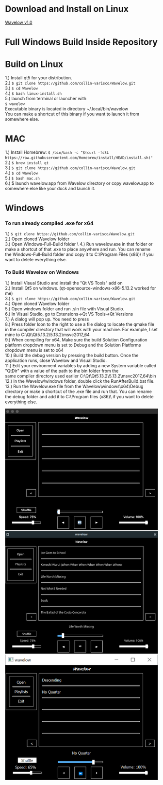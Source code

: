 # Download and Install on Linux
[Wavelow v1.0](https://github.com/Collin-Varisco/Wavelow/releases/download/installer/Installerwavelow.run)
# Full Windows Build Inside Repository

# Build on Linux
1.) Install qt5 for your distribution. \
2.) `$ git clone https://github.com/collin-varisco/Wavelow.git` \
3.) `$ cd Wavelow` \
4.) `$ bash linux-install.sh` \
5.) launch from terminal or launcher with \
    `$ wavelow` \
    Executable binary is located in directory ~/.local/bin/wavelow \
    You can make a shortcut of this binary if you want to launch it from \
    somewhere else.

# MAC
1.) Install Homebrew: `$ /bin/bash -c "$(curl -fsSL https://raw.githubusercontent.com/Homebrew/install/HEAD/install.sh)"` \
2.) `$ brew install qt` \
3.) `$ git clone https://github.com/collin-varisco/Wavelow.git` \
4.) `$ cd Wavelow` \
5.) `$ bash mac.sh` \
6.) $ launch wavelow.app from Wavelow directory or copy wavelow.app to somewhere else like your dock and launch it. 

# Windows 
### To run already compiled .exe for x64 
1.) `$ git clone https://github.com/collin-varisco/Wavelow.git` \
2.) Open cloned Wavelow folder \
3.) Open Windows-Full-Build folder \ 
4.) Run wavelow.exe in that folder or make a shortcut of that .exe to place anywhere and run. You can rename the Windows-Full-Build folder and copy it to C:\Program Files (x86)\ if you want to delete everything else.

### To Build Wavelow on Windows
1.) Install Visual Studio and install the "Qt VS Tools" add on \
2.) Install Qt5 on windows. (qt-opensource-windows-x86-5.13.2 worked for me) \
3.) `$ git clone https://github.com/collin-varisco/Wavelow.git` \
4.) Open cloned Wavelow folder \
5.) Open windows folder and run .sln file with Visual Studio. \
6.) In Visual Studio, go to Extensions->Qt VS Tools->Qt Versions \
7.) A dialog will pop up. You need to press <add new Qt version> \
8.) Press folder Icon to the right to use a file dialog to locate the qmake file in the compiler directory that will work with your machine. For example, I set mine to C:\Qt\Qt5.13.2\5.13.2\msvc2017_64 \
9.) When compiling for x64, Make sure the build Solution Configuration platform dropdown menu is set to Debug and the Solution Platforms dropdown menu is set to x64 \
10.) Build the debug version by pressing the build button. Once the application runs, close Wavelow and Visual Studio. \
11.) Edit your environment variables by adding a new System variable called "QtDir" with a value of the path to the bin folder from the \
     same compiler directory used earlier C:\Qt\Qt5.13.2\5.13.2\msvc2017_64\bin \
12.) In the Wavelow\windows folder, double click the RunAfterBuild.bat file. \
13.) Run the Wavelow.exe file from the Wavelow\windows\x64\Debug directory or make a shortcut of the .exe file and run that. You can rename the debug folder and add it to C:\Program files (x86)\ if you want to delete everything else. 

![Mac](https://raw.githubusercontent.com/Collin-Varisco/Wavelow/main/screenshots/mac-screenshot.png?token=AQZQLWZFGF6GJ4LV4GTPO5TBCS44U)
![Linux](https://raw.githubusercontent.com/Collin-Varisco/Wavelow/main/screenshots/linux2-screenshot.png?token=AQZQLW6WLSZR6XPAIXVP33TBCTAJQ)
![Windows](https://raw.githubusercontent.com/Collin-Varisco/Wavelow/main/screenshots/windows-screenshot.PNG?token=AQZQLW6LSATIEUVHTNUTGE3BCTDHE)
